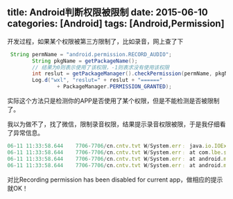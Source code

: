 title: Android判断权限被限制
date: 2015-06-10 
categories: [Android]
tags: [Android,Permission]
---

开发过程，如果某个权限被第三方限制了，比如录音，网上查了下

```java
 String permName = "android.permission.RECORD_AUDIO";
        String pkgName = getPackageName();
        // 结果为0则表示使用了该权限，-1则表求没有使用该权限
        int reslut = getPackageManager().checkPermission(permName, pkgName);
        Log.d("wxl", "reslut=" + reslut + "======"
                + PackageManager.PERMISSION_GRANTED);
```
实际这个方法只是检测你的APP是否使用了某个权限，但是不能检测是否被限制了。

<!-- more -->

我以为做不了，找了微信，限制录音权限，结果提示录音权限被限，于是我仔细看了异常信息。

```js
06-11 11:33:58.644    7706-7706/cn.cntv.tvt W/System.err﹕ java.io.IOException: Recording permission has been disabled for current app
06-11 11:33:58.644    7706-7706/cn.cntv.tvt W/System.err﹕ at com.lbe.security.service.core.client.MultimediaClient.mrShouldBlock(Unknown Source)
06-11 11:33:58.644    7706-7706/cn.cntv.tvt W/System.err﹕ at android.media.MediaRecorder._setOutputFile(Native Method)
06-11 11:33:58.644    7706-7706/cn.cntv.tvt W/System.err﹕ at android.media.MediaRecorder.prepare(MediaRecorder.java:769)
```
对比Recording permission has been disabled for current app，做相应的提示就OK！

